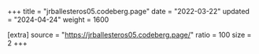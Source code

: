 +++
title = "jrballesteros05.codeberg.page"
date = "2022-03-22"
updated = "2024-04-24"
weight = 1600

[extra]
source = "https://jrballesteros05.codeberg.page/"
ratio = 100
size = 2
+++

